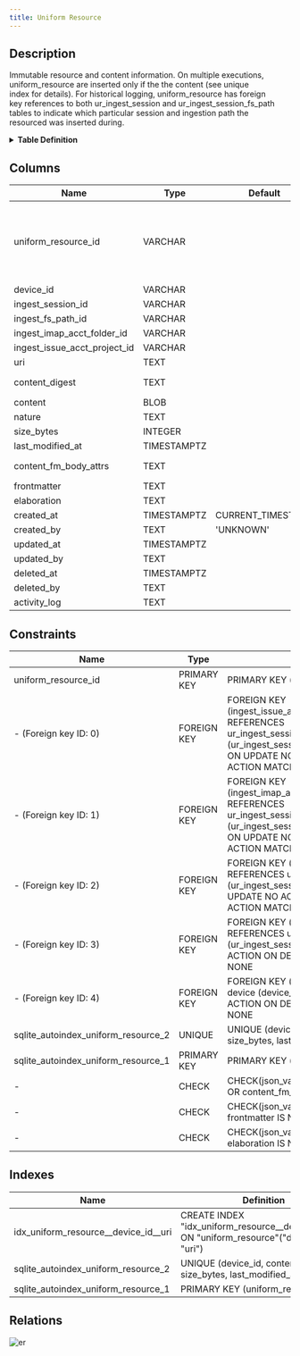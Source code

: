 ```yaml
---
title: Uniform Resource
---
```


## Description

Immutable resource and content information. On multiple executions,\
uniform_resource are inserted only if the the content (see unique\
index for details). For historical logging, uniform_resource has foreign\
key references to both ur_ingest_session and ur_ingest_session_fs_path\
tables to indicate which particular session and ingestion path the\
resourced was inserted during.

<details>
<summary><strong>Table Definition</strong></summary>

```sql
CREATE TABLE "uniform_resource" (
    "uniform_resource_id" VARCHAR PRIMARY KEY NOT NULL,
    "device_id" VARCHAR NOT NULL,
    "ingest_session_id" VARCHAR NOT NULL,
    "ingest_fs_path_id" VARCHAR,
    "ingest_imap_acct_folder_id" VARCHAR,
    "ingest_issue_acct_project_id" VARCHAR,
    "uri" TEXT NOT NULL,
    "content_digest" TEXT NOT NULL,
    "content" BLOB,
    "nature" TEXT,
    "size_bytes" INTEGER,
    "last_modified_at" TIMESTAMPTZ,
    "content_fm_body_attrs" TEXT CHECK(json_valid(content_fm_body_attrs) OR content_fm_body_attrs IS NULL),
    "frontmatter" TEXT CHECK(json_valid(frontmatter) OR frontmatter IS NULL),
    "elaboration" TEXT CHECK(json_valid(elaboration) OR elaboration IS NULL),
    "created_at" TIMESTAMPTZ DEFAULT CURRENT_TIMESTAMP,
    "created_by" TEXT DEFAULT 'UNKNOWN',
    "updated_at" TIMESTAMPTZ,
    "updated_by" TEXT,
    "deleted_at" TIMESTAMPTZ,
    "deleted_by" TEXT,
    "activity_log" TEXT,
    FOREIGN KEY("device_id") REFERENCES "device"("device_id"),
    FOREIGN KEY("ingest_session_id") REFERENCES "ur_ingest_session"("ur_ingest_session_id"),
    FOREIGN KEY("ingest_fs_path_id") REFERENCES "ur_ingest_session_fs_path"("ur_ingest_session_fs_path_id"),
    FOREIGN KEY("ingest_imap_acct_folder_id") REFERENCES "ur_ingest_session_imap_acct_folder"("ur_ingest_session_imap_acct_folder_id"),
    FOREIGN KEY("ingest_issue_acct_project_id") REFERENCES "ur_ingest_session_plm_acct_project"("ur_ingest_session_plm_acct_project_id"),
    UNIQUE("device_id", "content_digest", "uri", "size_bytes", "last_modified_at")
)
```

</details>

## Columns

| Name                         | Type        | Default           | Nullable | Children                                                                                                                                                                                                                                                                                                                                                                                                                                                                                                                                                                                                                                                                                                                                                                                                          | Parents                                                                                                               | Comment                                                                                                |
| ---------------------------- | ----------- | ----------------- | -------- | ----------------------------------------------------------------------------------------------------------------------------------------------------------------------------------------------------------------------------------------------------------------------------------------------------------------------------------------------------------------------------------------------------------------------------------------------------------------------------------------------------------------------------------------------------------------------------------------------------------------------------------------------------------------------------------------------------------------------------------------------------------------------------------------------------------------- | --------------------------------------------------------------------------------------------------------------------- | ------------------------------------------------------------------------------------------------------ |
| uniform_resource_id          | VARCHAR     |                   | false    | [uniform_resource_transform](/docs/standard-library/rssd-schema/uniform_resource_transform) [ur_ingest_session_fs_path_entry](/docs/standard-library/rssd-schema/ur_ingest_session_fs_path_entry) [ur_ingest_session_task](/docs/standard-library/rssd-schema/ur_ingest_session_task) [ur_ingest_session_imap_acct_folder_message](/docs/standard-library/rssd-schema/ur_ingest_session_imap_acct_folder_message) [ur_ingest_session_plm_acct_project_issue](/docs/standard-library/rssd-schema/ur_ingest_session_plm_acct_project_issue) [ur_ingest_session_attachment](/docs/standard-library/rssd-schema/ur_ingest_session_attachment) [ur_ingest_session_udi_pgp_sql](/docs/standard-library/rssd-schema/ur_ingest_session_udi_pgp_sql) |                                                                                                                       | uniform_resource ULID primary key                                                                      |
| device_id                    | VARCHAR     |                   | false    |                                                                                                                                                                                                                                                                                                                                                                                                                                                                                                                                                                                                                                                                                                                                                                                                                   | [device](/docs/standard-library/rssd-schema/device)                                                         | which device row introduced this resource                                                              |
| ingest_session_id            | VARCHAR     |                   | false    |                                                                                                                                                                                                                                                                                                                                                                                                                                                                                                                                                                                                                                                                                                                                                                                                                   | [ur_ingest_session](/docs/standard-library/rssd-schema/ur_ingest_session)                                   | which ur_ingest_session row introduced this resource                                                   |
| ingest_fs_path_id            | VARCHAR     |                   | true     |                                                                                                                                                                                                                                                                                                                                                                                                                                                                                                                                                                                                                                                                                                                                                                                                                   | [ur_ingest_session_fs_path](/docs/standard-library/rssd-schema/ur_ingest_session_fs_path)                   | which ur_ingest_session_fs_path row introduced this resource                                           |
| ingest_imap_acct_folder_id   | VARCHAR     |                   | true     |                                                                                                                                                                                                                                                                                                                                                                                                                                                                                                                                                                                                                                                                                                                                                                                                                   | [ur_ingest_session_imap_acct_folder](/docs/standard-library/rssd-schema/ur_ingest_session_imap_acct_folder) | {"isSqlDomainZodDescrMeta":true,"isVarChar":true}                                                      |
| ingest_issue_acct_project_id | VARCHAR     |                   | true     |                                                                                                                                                                                                                                                                                                                                                                                                                                                                                                                                                                                                                                                                                                                                                                                                                   | [ur_ingest_session_plm_acct_project](/docs/standard-library/rssd-schema/ur_ingest_session_plm_acct_project) | {"isSqlDomainZodDescrMeta":true,"isVarChar":true}                                                      |
| uri                          | TEXT        |                   | false    |                                                                                                                                                                                                                                                                                                                                                                                                                                                                                                                                                                                                                                                                                                                                                                                                                   |                                                                                                                       | the resource's URI (dependent on how it was acquired and on which device)                              |
| content_digest               | TEXT        |                   | false    |                                                                                                                                                                                                                                                                                                                                                                                                                                                                                                                                                                                                                                                                                                                                                                                                                   |                                                                                                                       | '-' when no hash was computed (not NULL); content_digest for symlinks will be the same as their target |
| content                      | BLOB        |                   | true     |                                                                                                                                                                                                                                                                                                                                                                                                                                                                                                                                                                                                                                                                                                                                                                                                                   |                                                                                                                       | either NULL if no content was acquired or the actual blob/text of the content                          |
| nature                       | TEXT        |                   | true     |                                                                                                                                                                                                                                                                                                                                                                                                                                                                                                                                                                                                                                                                                                                                                                                                                   |                                                                                                                       | file extension or MIME                                                                                 |
| size_bytes                   | INTEGER     |                   | true     |                                                                                                                                                                                                                                                                                                                                                                                                                                                                                                                                                                                                                                                                                                                                                                                                                   |                                                                                                                       |                                                                                                        |
| last_modified_at             | TIMESTAMPTZ |                   | true     |                                                                                                                                                                                                                                                                                                                                                                                                                                                                                                                                                                                                                                                                                                                                                                                                                   |                                                                                                                       | {"isSqlDomainZodDescrMeta":true,"isDateSqlDomain":true,"isDateTime":true}                              |
| content_fm_body_attrs        | TEXT        |                   | true     |                                                                                                                                                                                                                                                                                                                                                                                                                                                                                                                                                                                                                                                                                                                                                                                                                   |                                                                                                                       | each component of frontmatter-based content ({ frontMatter: '', body: '', attrs: {...} })              |
| frontmatter                  | TEXT        |                   | true     |                                                                                                                                                                                                                                                                                                                                                                                                                                                                                                                                                                                                                                                                                                                                                                                                                   |                                                                                                                       | meta data or other "frontmatter" in JSON format                                                        |
| elaboration                  | TEXT        |                   | true     |                                                                                                                                                                                                                                                                                                                                                                                                                                                                                                                                                                                                                                                                                                                                                                                                                   |                                                                                                                       | anything that doesn't fit in other columns (JSON)                                                      |
| created_at                   | TIMESTAMPTZ | CURRENT_TIMESTAMP | true     |                                                                                                                                                                                                                                                                                                                                                                                                                                                                                                                                                                                                                                                                                                                                                                                                                   |                                                                                                                       |                                                                                                        |
| created_by                   | TEXT        | 'UNKNOWN'         | true     |                                                                                                                                                                                                                                                                                                                                                                                                                                                                                                                                                                                                                                                                                                                                                                                                                   |                                                                                                                       |                                                                                                        |
| updated_at                   | TIMESTAMPTZ |                   | true     |                                                                                                                                                                                                                                                                                                                                                                                                                                                                                                                                                                                                                                                                                                                                                                                                                   |                                                                                                                       |                                                                                                        |
| updated_by                   | TEXT        |                   | true     |                                                                                                                                                                                                                                                                                                                                                                                                                                                                                                                                                                                                                                                                                                                                                                                                                   |                                                                                                                       |                                                                                                        |
| deleted_at                   | TIMESTAMPTZ |                   | true     |                                                                                                                                                                                                                                                                                                                                                                                                                                                                                                                                                                                                                                                                                                                                                                                                                   |                                                                                                                       |                                                                                                        |
| deleted_by                   | TEXT        |                   | true     |                                                                                                                                                                                                                                                                                                                                                                                                                                                                                                                                                                                                                                                                                                                                                                                                                   |                                                                                                                       |                                                                                                        |
| activity_log                 | TEXT        |                   | true     |                                                                                                                                                                                                                                                                                                                                                                                                                                                                                                                                                                                                                                                                                                                                                                                                                   |                                                                                                                       | {"isSqlDomainZodDescrMeta":true,"isJsonSqlDomain":true}                                                |

## Constraints

| Name                                | Type        | Definition                                                                                                                                                                          |
| ----------------------------------- | ----------- | ----------------------------------------------------------------------------------------------------------------------------------------------------------------------------------- |
| uniform_resource_id                 | PRIMARY KEY | PRIMARY KEY (uniform_resource_id)                                                                                                                                                   |
| - (Foreign key ID: 0)               | FOREIGN KEY | FOREIGN KEY (ingest_issue_acct_project_id) REFERENCES ur_ingest_session_plm_acct_project (ur_ingest_session_plm_acct_project_id) ON UPDATE NO ACTION ON DELETE NO ACTION MATCH NONE |
| - (Foreign key ID: 1)               | FOREIGN KEY | FOREIGN KEY (ingest_imap_acct_folder_id) REFERENCES ur_ingest_session_imap_acct_folder (ur_ingest_session_imap_acct_folder_id) ON UPDATE NO ACTION ON DELETE NO ACTION MATCH NONE   |
| - (Foreign key ID: 2)               | FOREIGN KEY | FOREIGN KEY (ingest_fs_path_id) REFERENCES ur_ingest_session_fs_path (ur_ingest_session_fs_path_id) ON UPDATE NO ACTION ON DELETE NO ACTION MATCH NONE                              |
| - (Foreign key ID: 3)               | FOREIGN KEY | FOREIGN KEY (ingest_session_id) REFERENCES ur_ingest_session (ur_ingest_session_id) ON UPDATE NO ACTION ON DELETE NO ACTION MATCH NONE                                              |
| - (Foreign key ID: 4)               | FOREIGN KEY | FOREIGN KEY (device_id) REFERENCES device (device_id) ON UPDATE NO ACTION ON DELETE NO ACTION MATCH NONE                                                                            |
| sqlite_autoindex_uniform_resource_2 | UNIQUE      | UNIQUE (device_id, content_digest, uri, size_bytes, last_modified_at)                                                                                                               |
| sqlite_autoindex_uniform_resource_1 | PRIMARY KEY | PRIMARY KEY (uniform_resource_id)                                                                                                                                                   |
| -                                   | CHECK       | CHECK(json_valid(content_fm_body_attrs) OR content_fm_body_attrs IS NULL)                                                                                                           |
| -                                   | CHECK       | CHECK(json_valid(frontmatter) OR frontmatter IS NULL)                                                                                                                               |
| -                                   | CHECK       | CHECK(json_valid(elaboration) OR elaboration IS NULL)                                                                                                                               |

## Indexes

| Name                                 | Definition                                                                                    |
| ------------------------------------ | --------------------------------------------------------------------------------------------- |
| idx_uniform_resource__device_id__uri | CREATE INDEX "idx_uniform_resource__device_id__uri" ON "uniform_resource"("device_id", "uri") |
| sqlite_autoindex_uniform_resource_2  | UNIQUE (device_id, content_digest, uri, size_bytes, last_modified_at)                         |
| sqlite_autoindex_uniform_resource_1  | PRIMARY KEY (uniform_resource_id)                                                             |

## Relations

![er](../../../../../../assets/images/content/docs/standard-library/rssd-schema/uniform_resource.svg)
